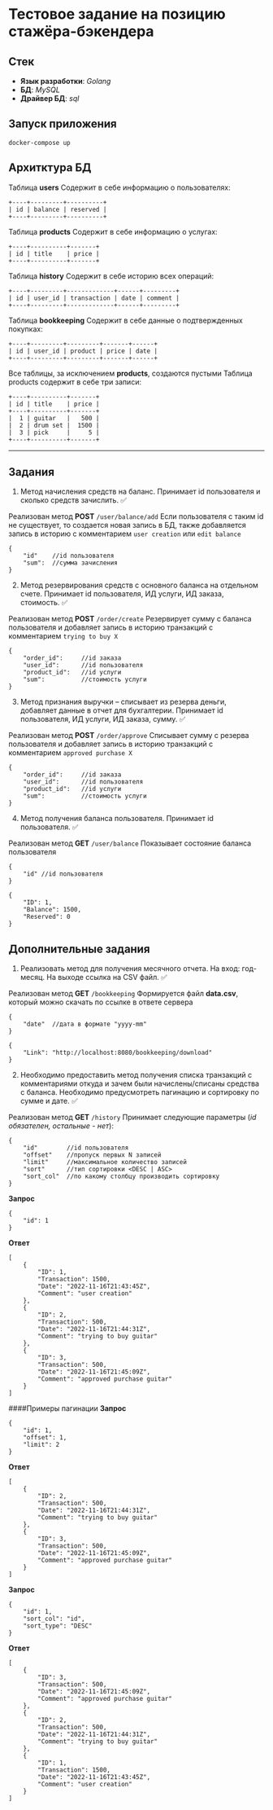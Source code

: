 # Тестовое задание на позицию стажёра-бэкендера

## Стек

* **Язык разработки**: *Golang*
* **БД**: *MySQL*
* **Драйвер БД**: *sql*

## Запуск приложения

```
docker-compose up
```

## Архитктура БД

Таблица **users**
Содержит в себе информацию о пользователях:
```
+----+---------+----------+
| id | balance | reserved |
+----+---------+----------+
```

Таблица **products**
Содержит в себе информацию о услугах:
```
+----+----------+-------+
| id | title    | price |
+----+----------+-------+
```

Таблица **history**
Содержит в себе историю всех операций:
```
+----+---------+-------------+------+---------+
| id | user_id | transaction | date | comment |
+----+---------+-------------+------+---------+
```

Таблица **bookkeeping**
Содержит в себе данные о подтвержденных покупках:
```
+----+---------+---------+-------+------+
| id | user_id | product | price | date |
+----+---------+---------+-------+------+
```

Все таблицы, за исключением **products**, создаются пустыми
Таблица products содержит в себе три записи:
```
+----+----------+-------+
| id | title    | price |
+----+----------+-------+
|  1 | guitar   |   500 |
|  2 | drum set |  1500 |
|  3 | pick     |     5 |
+----+----------+-------+
```

---
## Задания

1) Метод начисления средств на баланс. Принимает id пользователя и сколько средств зачислить. ✅

Реализован метод **POST** `/user/balance/add`
Если пользователя с таким id не существует, то создается новая запись в БД, также добавляется запись в историю с комментарием `user creation` или `edit balance`
```
{
    "id"    //id пользователя
    "sum":  //сумма зачисления
}
```

2) Метод резервирования средств с основного баланса на отдельном счете. Принимает id пользователя, ИД услуги, ИД заказа, стоимость. ✅

Реализован метод **POST** `/order/create`
Резервирует сумму с баланса пользователя и добавляет запись в историю транзакций с комментарием `trying to buy X`
```
{
    "order_id":     //id заказа
    "user_id":      //id пользователя
    "product_id":   //id услуги
    "sum":          //стоимость услуги
}
```

3) Метод признания выручки – списывает из резерва деньги, добавляет данные в отчет для бухгалтерии. Принимает id пользователя, ИД услуги, ИД заказа, сумму. ✅

Реализован метод **POST** `/order/approve`
Списывает сумму с резерва пользователя и добавляет запись в историю транзакций с комментарием `approved purchase X`
```
{
    "order_id":     //id заказа
    "user_id":      //id пользователя
    "product_id":   //id услуги
    "sum":          //стоимость услуги
}
```

4) Метод получения баланса пользователя. Принимает id пользователя. ✅

Реализован метод **GET** `/user/balance`
Показывает состояние баланса пользователя
```
{
    "id" //id пользователя
}
```
```
{
    "ID": 1,
    "Balance": 1500,
    "Reserved": 0
}
```

## Дополнительные задания

1) Реализовать метод для получения месячного отчета. На вход: год-месяц. На выходе ссылка на CSV файл. ✅

Реализован метод **GET** `/bookkeeping`
Формируется файл **data.csv**, который можно скачать по ссылке в ответе сервера
```
{
    "date"  //дата в формате "yyyy-mm"
}
```
```
{
    "Link": "http://localhost:8080/bookkeeping/download"
}
```

2) Необходимо предоставить метод получения списка транзакций с комментариями откуда и зачем были начислены/списаны средства с баланса. Необходимо предусмотреть пагинацию и сортировку по сумме и дате. ✅

Реализован метод **GET** `/history`
Принимает следующие параметры (*id обязателен, остальные - нет*):
```
{
    "id"        //id пользователя
    "offset"    //пропуск первых N записей
    "limit"     //максимальное количество записей
    "sort"      //тип сортировки <DESC | ASC>
    "sort_col"  //по какому столбцу производить сортировку
}
```

**Запрос**
```
{
    "id": 1
}
```
**Ответ**
```
[
    {
        "ID": 1,
        "Transaction": 1500,
        "Date": "2022-11-16T21:43:45Z",
        "Comment": "user creation"
    },
    {
        "ID": 2,
        "Transaction": 500,
        "Date": "2022-11-16T21:44:31Z",
        "Comment": "trying to buy guitar"
    },
    {
        "ID": 3,
        "Transaction": 500,
        "Date": "2022-11-16T21:45:09Z",
        "Comment": "approved purchase guitar"
    }
]
```

####Примеры пагинации
**Запрос**
```
{
    "id": 1,
    "offset": 1,
    "limit": 2
}
```
**Ответ**
```
[
    {
        "ID": 2,
        "Transaction": 500,
        "Date": "2022-11-16T21:44:31Z",
        "Comment": "trying to buy guitar"
    },
    {
        "ID": 3,
        "Transaction": 500,
        "Date": "2022-11-16T21:45:09Z",
        "Comment": "approved purchase guitar"
    }
]
```
**Запрос**
```
{
    "id": 1,
    "sort_col": "id",
    "sort_type": "DESC"
}
```
**Ответ**

```
[
    {
        "ID": 3,
        "Transaction": 500,
        "Date": "2022-11-16T21:45:09Z",
        "Comment": "approved purchase guitar"
    },
    {
        "ID": 2,
        "Transaction": 500,
        "Date": "2022-11-16T21:44:31Z",
        "Comment": "trying to buy guitar"
    },
    {
        "ID": 1,
        "Transaction": 1500,
        "Date": "2022-11-16T21:43:45Z",
        "Comment": "user creation"
    }
]
```